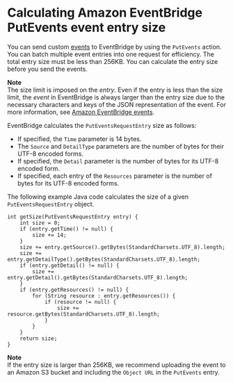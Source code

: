# Calculating Amazon EventBridge PutEvents event entry size<a name="eb-putevent-size"></a>

You can send custom [events](eb-events.md) to EventBridge by using the `PutEvents` action\. You can batch multiple event entries into one request for efficiency\. The total entry size must be less than 256KB\. You can calculate the entry size before you send the events\.



**Note**  
The size limit is imposed on the *entry*\. Even if the entry is less than the size limit, the *event* in EventBridge is always larger than the entry size due to the necessary characters and keys of the JSON representation of the event\. For more information, see [Amazon EventBridge events](eb-events.md)\.

EventBridge calculates the `PutEventsRequestEntry` size as follows:
+ If specified, the `Time` parameter is 14 bytes\.
+ The `Source` and `DetailType` parameters are the number of bytes for their UTF\-8 encoded forms\.
+ If specified, the `Detail` parameter is the number of bytes for its UTF\-8 encoded form\.
+ If specified, each entry of the `Resources` parameter is the number of bytes for its UTF\-8 encoded forms\.

The following example Java code calculates the size of a given `PutEventsRequestEntry` object\.

```
int getSize(PutEventsRequestEntry entry) {
    int size = 0;
    if (entry.getTime() != null) {
        size += 14;
    }
    size += entry.getSource().getBytes(StandardCharsets.UTF_8).length;
    size += entry.getDetailType().getBytes(StandardCharsets.UTF_8).length;
    if (entry.getDetail() != null) {
        size += entry.getDetail().getBytes(StandardCharsets.UTF_8).length;
    }
    if (entry.getResources() != null) {
        for (String resource : entry.getResources()) {
            if (resource != null) {
                size += resource.getBytes(StandardCharsets.UTF_8).length;
            }
        }
    }
    return size;
}
```

**Note**  
If the entry size is larger than 256KB, we recommend uploading the event to an Amazon S3 bucket and including the `Object URL` in the `PutEvents` entry\.